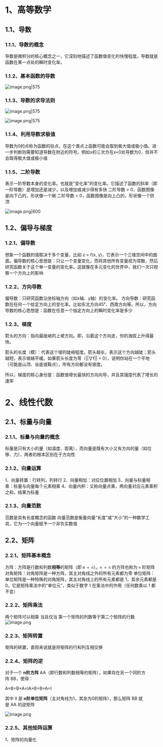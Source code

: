 # 1、高等数学

## 1.1、导数

### 1.1.1、导数的概念
导数是微积分的核心概念之一，它深刻地描述了函数值变化的快慢程度。导数就是函数在某一点处的瞬时变化率。

### 1.1.2、基本函数的导数

![image.png|575](https://yancey-note-img.oss-cn-beijing.aliyuncs.com/20250905143657.png)

### 1.1.3、导数的求导法则
![image.png|575](https://yancey-note-img.oss-cn-beijing.aliyuncs.com/20250905144407.png)

![image.png|575](https://yancey-note-img.oss-cn-beijing.aliyuncs.com/20250905150223.png)

### 1.1.4、利用导数求极值

导数为0的点称为函数的驻点，在这个类点上函数可能会取到极大值或极小值。进一步判断则需要知道导数在附近的符号。例如x的三次方在x=0处导数为0，但并不会取得极大值或极小值

### 1.1.5、二阶导数


表示一阶导数本身的变化率。也就是“变化率”的变化率。它描述了函数的斜率（即一阶导数）是增加还是减少，以及增加或减少得有多快
二阶导数 > 0，函数图像是向下凸的，形状像一个碗
二阶导数 < 0，函数图像是向上凸的，形状像一个拱顶

![image.png|600](https://yancey-note-img.oss-cn-beijing.aliyuncs.com/20250905151958.png)

## 1.2、偏导与梯度

### 1.2.1、偏导数
想象一个函数的值取决于多个变量，比如 z = f(x, y)，它表示一个三维空间中的曲面。偏导数的核心思想是：只让一个变量变化，而将其他所有变量视为常数，然后研究函数关于这个单一变量的变化率。这就像在多元变化的世界中，我们一次只观察一个方向上的影响

### 1.2.2、方向导数

偏导数：只研究函数沿坐标轴方向（如x轴、y轴）的变化率。
方向导数：研究函数在任何一个给定方向上的变化率。比如东北方向45°、西南方向等。所以，方向导数的核心思想是：函数在任意一个指定方向上的瞬时变化率是多少

### 1.2.3、梯度
箭头的方向：指向最陡峭的上坡方向。即，沿着这个方向走，你的海拔上升得最快。

箭头的长度（模）：代表这个坡的陡峭程度。箭头越长，表示这个方向越陡；箭头越短，表示坡越平缓。如果箭头长度为零（||∇f|| = 0），说明你站在一个平地（可能是山顶、谷底或鞍点），所有方向都没有坡度。

所以，梯度的核心身份是：函数值增长最快的方向向导，并且其强度代表了增长的速率

# 2、线性代数

## 2.1、标量与向量
### 2.1.1、标量与向量的概念
标量是只有大小的量（如温度、距离），而向量是既有大小又有方向的量（如位移、力），两者的根本区别在于方向性

### 2.1.2、向量运算
1、向量转置：行转列，列转行
2、向量相加：对应位置相加
3、向量与标量相乘：标量与向量每个元素相乘
4、向量内积：又称向量点乘，两向量对应元素乘积之和，结果为标量

### 2.1.3、向量范数
范数是具有长度概念的函数
向量范数是衡量向量“长度”或“大小”的一种数学工具，它为一个向量赋予一个非负实数值

## 2.2、矩阵

### 2.2.1、矩阵基本概念
方阵：方阵是行数和列数**相等**的矩阵（即 `m = n`）。`n × n` 的方阵也称为 `n` 阶矩阵
对角矩阵：对角矩阵是一种方阵，其主对角线之外的所有元素都为零
单位矩阵：单位矩阵是一种特殊的对角矩阵，其主对角线上的所有元素都是 1，其余元素都是 0。它是矩阵乘法中的“单位元”，类似于数字 1 在乘法中的作用（任何数乘以 1 都不变）

### 2.2.2、矩阵乘法
两个矩阵可以相乘 当且仅当 第一个矩阵的列数等于第二个矩阵的行数
![image.png](https://yancey-note-img.oss-cn-beijing.aliyuncs.com/20250906222642.png)

### 2.2.3、矩阵转置
矩阵的转置，直观来说就是将矩阵的行和列互相交换

### 2.2.4、矩阵的逆

对于一个 **n阶方阵** AA（即行数和列数相等的矩阵），如果存在另一个同阶方阵 BB，使得：

A×B=B×A=IA×B=B×A=I

其中 II 是 **n阶单位矩阵**（主对角线为1，其余为0的矩阵），那么矩阵 BB 就是 AA 的逆矩阵

![image.png](https://yancey-note-img.oss-cn-beijing.aliyuncs.com/20250906231617.png)

### 2.2.5、其他矩阵运算

1、矩阵的向量化
